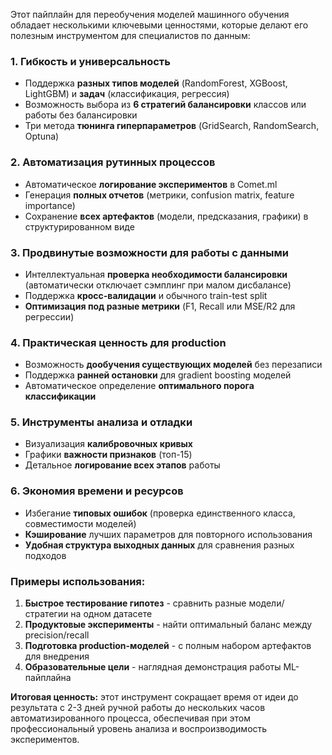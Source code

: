 Этот пайплайн для переобучения моделей машинного обучения обладает несколькими ключевыми ценностями, которые делают его полезным инструментом для специалистов по данным:

### 1. **Гибкость и универсальность**
- Поддержка **разных типов моделей** (RandomForest, XGBoost, LightGBM) и **задач** (классификация, регрессия)
- Возможность выбора из **6 стратегий балансировки** классов или работы без балансировки
- Три метода **тюнинга гиперпараметров** (GridSearch, RandomSearch, Optuna)

### 2. **Автоматизация рутинных процессов**
- Автоматическое **логирование экспериментов** в Comet.ml
- Генерация **полных отчетов** (метрики, confusion matrix, feature importance)
- Сохранение **всех артефактов** (модели, предсказания, графики) в структурированном виде

### 3. **Продвинутые возможности для работы с данными**
- Интеллектуальная **проверка необходимости балансировки** (автоматически отключает сэмплинг при малом дисбалансе)
- Поддержка **кросс-валидации** и обычного train-test split
- **Оптимизация под разные метрики** (F1, Recall или MSE/R2 для регрессии)

### 4. **Практическая ценность для production**
- Возможность **дообучения существующих моделей** без перезаписи
- Поддержка **ранней остановки** для gradient boosting моделей
- Автоматическое определение **оптимального порога классификации**

### 5. **Инструменты анализа и отладки**
- Визуализация **калибровочных кривых**
- Графики **важности признаков** (топ-15)
- Детальное **логирование всех этапов** работы

### 6. **Экономия времени и ресурсов**
- Избегание **типовых ошибок** (проверка единственного класса, совместимости моделей)
- **Кэширование** лучших параметров для повторного использования
- **Удобная структура выходных данных** для сравнения разных подходов

### Примеры использования:
1. **Быстрое тестирование гипотез** - сравнить разные модели/стратегии на одном датасете
2. **Продуктовые эксперименты** - найти оптимальный баланс между precision/recall
3. **Подготовка production-моделей** - с полным набором артефактов для внедрения
4. **Образовательные цели** - наглядная демонстрация работы ML-пайплайна

**Итоговая ценность:** этот инструмент сокращает время от идеи до результата с 2-3 дней ручной работы до нескольких часов автоматизированного процесса, обеспечивая при этом профессиональный уровень анализа и воспроизводимость экспериментов.
